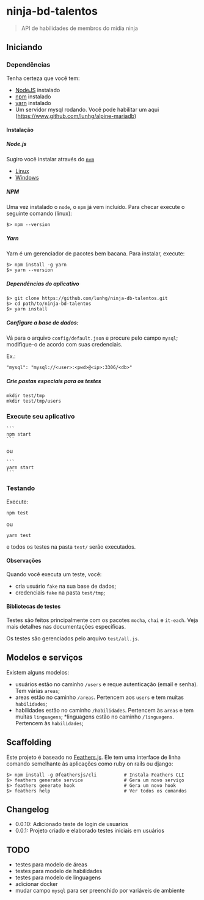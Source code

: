 # ninja-bd-talentos

> API de habilidades de membros do midia ninja

## Iniciando

### Dependências

Tenha certeza que você tem:

* [NodeJS](https://nodejs.org/) instalado
* [npm](https://www.npmjs.com/) instalado
* [yarn](https://www.yarnpkg.com) instalado
* Um servidor mysql rodando. Você pode habilitar um aqui (https://www.github.com/lunhg/alpine-mariadb)

#### Instalação

##### Node.js

Sugiro você instalar através do [`nvm`](https://github.com/search?utf8=%E2%9C%93&q=nvm)

* [Linux](https://github.com/nvm-sh/nvm)
* [Windows](https://github.com/coreybutler/nvm-windows)

##### NPM

Uma vez instalado o `node`, o `npm` já vem incluído. Para checar execute o seguinte comando (linux):

    $> npm --version

##### Yarn

Yarn é um gerenciador de pacotes bem bacana. Para instalar, execute:

    $> npm install -g yarn
    $> yarn --version
    
##### Dependências do aplicativo

    $> git clone https://github.com/lunhg/ninja-db-talentos.git
    $> cd path/to/ninja-bd-talentos
    $> yarn install

##### Configure a base de dados:

Vá para o arquivo `config/default.json` e procure pelo campo `mysql`; modifique-o de acordo com suas credenciais.

Ex.:

    "mysql": "mysql://<user>:<pwd>@<ip>:3306/<db>"

##### Crie pastas especiais para os testes

    mkdir test/tmp
    mkdir test/tmp/users
    
    
### Execute seu aplicativo

    ```
    npm start
    ```

ou

    ```
    yarn start
    ```


### Testando

Execute:

  ```
  npm test
  ``` 
  
ou

  ```
  yarn test
  ``` 
  
e todos os testes na pasta `test/` serão executados.

#### Observações

Quando você executa um teste, você:

* cria usuário `fake` na sua base de dados;
* credenciais `fake` na pasta `test/tmp`;

#### Bibliotecas de testes

Testes são feitos principalmente com os pacotes `mocha`, `chai` e `it-each`. Veja mais detalhes nas documentações específicas.

Os testes são gerenciados pelo arquivo `test/all.js`. 

## Modelos e serviços

Existem alguns modelos:

* usuários estão no caminho `/users` e reque autenticação (email e senha). Tem várias `areas`;
* areas estão no caminho `/areas`. Pertencem aos `users` e tem muitas `habilidades`;
* habilidades estão no caminho `/habilidades`. Pertencem às `areas` e tem muitas `linguagens`;
*linguagens estão no caminho `/linguagens`. Pertencem às `habilidades`;



## Scaffolding

Este projeto é baseado no [Feathers.js](https://docs.feathersjs.com). Ele tem uma interface de linha comando semelhante às aplicações como ruby on rails ou django:

```
$> npm install -g @feathersjs/cli          # Instala Feathers CLI
$> feathers generate service               # Gera um novo serviço
$> feathers generate hook                  # Gera um novo hook
$> feathers help                           # Ver todos os comandos
```

## Changelog

  - 0.0.10: Adicionado teste de login de usuarios
  - 0.0.1: Projeto criado e elaborado testes iniciais em usuários
  
## TODO

  - testes para modelo de áreas
  - testes para modelo de habilidades
  - testes para modelo de linguagens
  - adicionar docker
  - mudar campo `mysql` para ser preenchido por variáveis de ambiente
